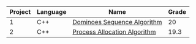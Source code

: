 Project | Language | Name | Grade
--- | --- | --- | ---
1 | C++ | [Dominoes Sequence Algorithm](https://github.com/saradinismarques/leic-a/tree/main/asa/dominoes-sequence-algorithm) | 20
2 | C++ | [Process Allocation Algorithm](https://github.com/saradinismarques/leic-a/tree/main/asa/process-allocation-algorithm) | 19.3
